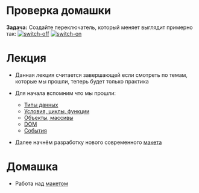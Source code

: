 

# Проверка домашки 

**Задача:** Создайте переключатель, который меняет выглядит примерно так:
<a href="https://imgbb.com/"><img src="https://i.ibb.co/p31s3Zq/switch-off.png" alt="switch-off" border="0"/></a>
<a href="https://imgbb.com/"><img src="https://i.ibb.co/5LPd21S/switch-on.png" alt="switch-on" border="0"/></a>


# Лекция

- Данная лекция считается завершающей если смотреть по темам, которые мы прошли, теперь будет только практика

- Для начала вспомним что мы прошли:

	- [Типы данных](14._Типы_данных.md)
	- [Условия, циклы, функции](15._Условия,_циклы,_функции.md)
	- [Объекты, массивы](16._Объекты,_массивы.md)
	- [DOM](17._DOM_-_Document_Object_Model.md)
	- [События](18._События.md)

- Далее начнём разработку нового современного [макета](https://www.figma.com/design/cyqOaCYS8lhx16w4JL6ZzQ/%D0%94%D0%B2%D0%B5%D1%80%D0%B8.%D1%80%D1%84?node-id=0-1&node-type=canvas&t=myKxeUcS54QBNmSc-0)
# Домашка

- Работа над [макетом](https://www.figma.com/design/cyqOaCYS8lhx16w4JL6ZzQ/%D0%94%D0%B2%D0%B5%D1%80%D0%B8.%D1%80%D1%84?node-id=0-1&node-type=canvas&t=myKxeUcS54QBNmSc-0)